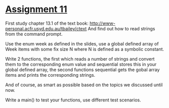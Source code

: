 # <u> Assignment 11 </u>
First study chapter 13.1 of the text book: http://www-personal.acfr.usyd.edu.au/tbailey/ctext
And find out how to read strings from the command prompt. <br>

Use the enum week as defined in the slides, use a global defined array of Week items with some fix
size N where N is defined as a symbolic constant. <br>

Write 2 functions, the first which reads a number of strings and convert them to the corresponding
enum value and sequential stores this in your global defined array, the second functions sequential
gets the gobal array items and prints the corresponding strings. <br>

And of course, as smart as possible based on the topics we discussed until now. <br>

Write a main() to test your functions, use different test scenarios.
